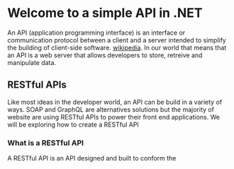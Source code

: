 # Welcome to a simple API in .NET

An API (application programming interface) is an interface or communication protocol between a client and a server intended to simplify the building of client-side software. [wikipedia](https://en.wikipedia.org/wiki/Application_programming_interface). In our world that means that an API is a web server that allows developers to store, retreive and manipulate data.

## RESTful APIs

Like most ideas in the developer world, an API can be build in a variety of ways. SOAP and GraphQL are alternatives solutions but the majority of website are using RESTful APIs to power their front end applications. We will be exploring how to create a RESTful API

### What is a RESTful API

A RESTful API is an API designed and built to conform the
